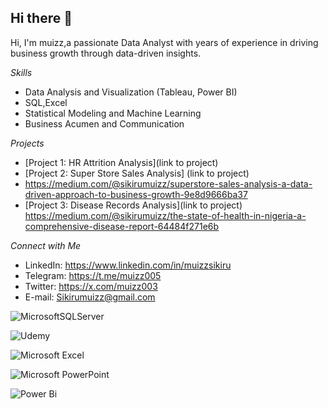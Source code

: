 ## Hi there 👋

Hi, I'm muizz,a passionate Data Analyst with years of experience in driving business growth through data-driven insights.

*Skills*

- Data Analysis and Visualization (Tableau, Power BI)
- SQL,Excel 
- Statistical Modeling and Machine Learning
- Business Acumen and Communication

*Projects*

- [Project 1: HR Attrition Analysis](link to project)
- [Project 2: Super Store Sales Analysis] (link to project)
- https://medium.com/@sikirumuizz/superstore-sales-analysis-a-data-driven-approach-to-business-growth-9e8d9666ba37
- [Project 3: Disease Records Analysis](link to project)
https://medium.com/@sikirumuizz/the-state-of-health-in-nigeria-a-comprehensive-disease-report-64484f271e6b

*Connect with Me*

* LinkedIn: https://www.linkedin.com/in/muizzsikiru
* Telegram: https://t.me/muizz005
* Twitter: https://x.com/muizz003
* E-mail: Sikirumuizz@gmail.com


![MicrosoftSQLServer](https://img.shields.io/badge/Microsoft%20SQL%20Server-CC2927?style=for-the-badge&logo=microsoft%20sql%20server&logoColor=white)


![Udemy](https://img.shields.io/badge/Udemy-A435F0?style=for-the-badge&logo=Udemy&logoColor=white)


![Microsoft Excel](https://img.shields.io/badge/Microsoft_Excel-217346?style=for-the-badge&logo=microsoft-excel&logoColor=white)

![Microsoft PowerPoint](https://img.shields.io/badge/Microsoft_PowerPoint-B7472A?style=for-the-badge&logo=microsoft-powerpoint&logoColor=white)


![Power Bi](https://img.shields.io/badge/power_bi-F2C811?style=for-the-badge&logo=powerbi&logoColor=black)

